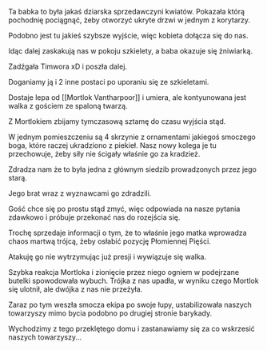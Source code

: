 Ta babka to była jakaś dziarska sprzedawczyni kwiatów. Pokazała którą pochodnię pociągnąć, żeby otworzyć ukryte drzwi w jednym z korytarzy.

Podobno jest tu jakieś szybsze wyjście, więc kobieta dołącza się do nas.

Idąc dalej zaskakują nas w pokoju szkielety, a baba okazuje się żniwiarką.

Zadźgała Timwora xD i poszła dalej.

Doganiamy ją i 2 inne postaci po uporaniu się ze szkieletami.

Dostaje lepa od [[Mortlok Vantharpoor]] i umiera, ale kontyunowana jest walka z gościem ze spaloną twarzą.

Z Mortlokiem zbijamy tymczasową sztamę do czasu wyjścia stąd.

W jednym pomieszczeniu są 4 skrzynie z ornamentami jakiegoś smoczego boga, które raczej ukradziono z piekieł. Nasz nowy kolega je tu przechowuje, żeby siły nie ścigały właśnie go za kradzież.

Zdradza nam że to była jedna z głównym siedzib prowadzonych przez jego starą.

Jego brat wraz z wyznawcami go zdradzili.

Gość chce się po prostu stąd zmyć, więc odpowiada na nasze pytania zdawkowo i próbuje przekonać nas do rozejścia się.

Trochę sprzedaje informacji o tym, że to właśnie jego matka wprowadza chaos martwą trójcą, żeby osłabić pozycję Płomiennej Pięści.

Atakuję go nie wytrzymując już presji i wywiązuje się walka.

Szybka reakcja Mortloka i zionięcie przez niego ogniem w podejrzane butelki spowodowała wybuch. Trójka z nas upadła, w wyniku czego Mortlok się ulotnił, ale dwójka z nas nie przeżyła. 

Zaraz po tym weszła smocza ekipa po swoje łupy, ustabilizowała naszych towarzyszy mimo bycia podobno po drugiej stronie barykady.

Wychodzimy z tego przeklętego domu i zastanawiamy się za co wskrzesić naszych towarzyszy...



